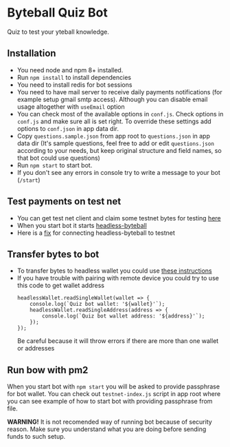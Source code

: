 # Byteball Quiz Bot

Quiz to test your yteball knowledge.

## Installation

- You need node and npm 8+ installed.
- Run `npm install` to install dependencies
- You need to install redis for bot sessions
- You need to have mail server to receive daily payments notifications (for example setup gmail smtp access).
	Although you can disable email usage altogether with `useEmail` option
- You can check most of the available options in `conf.js`.
	Check options in `conf.js` and make sure all is set right.
	To override these settings add options to `conf.json` in app data dir.
- Copy `questions.sample.json` from app root to `questions.json` in app data dir (It's sample questions,
	feel free to add or edit `questions.json` according to your needs, but keep original structure and field names,
	so that bot could use questions)
- Run `npm start` to start bot.
- If you don't see any errors in console try to write a message to your bot (`/start`)

## Test payments on test net

- You can get test net client and claim some testnet bytes for testing [here](https://byteball.org/testnet.html)
- When you start bot it starts [headless-byteball](https://github.com/byteball/headless-byteball)
- Here is a [fix](https://github.com/byteball/headless-byteball/issues/2) for connecting headless-byteball to testnet

## Transfer bytes to bot

- To transfer bytes to headless wallet you could use [these instructions](https://github.com/byteball/headless-byteball#remote-control)
- If you have trouble with pairing with remote device you could try to use this code to get wallet address
	```
	headlessWallet.readSingleWallet(wallet => {
		console.log(`Quiz bot wallet: '${wallet}'`);
		headlessWallet.readSingleAddress(address => {
			console.log(`Quiz bot wallet address: '${address}'`);
		});
	});
	```
	Be careful because it will throw errors if there are more than one wallet or addresses

## Run bow with pm2

When you start bot with `npm start` you will be asked to provide passphrase for bot wallet.
You can check out `testnet-index.js` script in app root where you can see example of how to start bot with providing passphrase
from file.

__WARNING!__ It is not recomended way of running bot because of security reason.
Make sure you understand what you are doing before sending funds to such setup.

